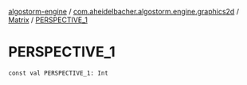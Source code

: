 [algostorm-engine](../../index.md) / [com.aheidelbacher.algostorm.engine.graphics2d](../index.md) / [Matrix](index.md) / [PERSPECTIVE_1](.)

# PERSPECTIVE_1

`const val PERSPECTIVE_1: Int`